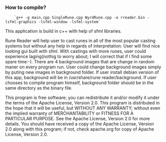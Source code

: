 ### How to compile?

    	`g++ -g main.cpp SingleRune.cpp WyrdRune.cpp -o rreader.bin -lsfml-graphics -lsfml-window -lsfml-system`

This application is build in c++ with help of sfml libraries.

Rune Reader will help user to cast runes in all of the most popular casting systems but without any help in regards of interpretation. User will find nice looking gui built with sfml. With castings with more runes, user could experience laging(nothig to worry about; I will correct that if I find some spare time:-). There are 4 background images that are change in random maner on every program run. User could change background images simply by puting new images in background folder. If user install debian version of this app, background will be in /usr/share/rune reader/background. If user chooses to compile program himself, background folder should be in the same directory as the binary file.

This program is free software; you can redistribute it and/or modify it under the terms of the Apache License, Version 2.0. 
This program is distributed in the hope that it will be useful, but WITHOUT ANY WARRANTY; without even the implied warranty of MERCHANTABILITY or FITNESS FOR A PARTICULAR PURPOSE. See the Apache License, Version 2.0 for more details.
You should have received a copy of the Apache License, Version 2.0 along with this program; if not, check apache.org for copy of Apache License, Version 2.0.
